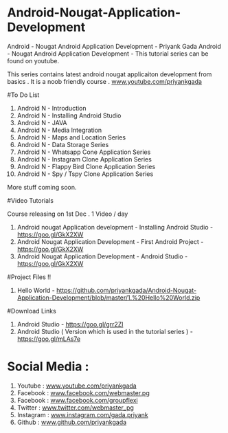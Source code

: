 # Android-Nougat-Application-Development
Android - Nougat Android Application Development - Priyank Gada
Android - Nougat Android Application Development - This tutorial series can be found on youtube.

This series contains latest android nougat applicaiton development from basics . It is a noob friendly course . 
www.youtube.com/priyankgada

#To Do List
1. Android N - Introduction
2. Android N - Installing Android Studio
3. Android N - JAVA
4. Android N - Media Integration
5. Android N - Maps and Location Series
6. Android N - Data Storage Series 
7. Android N - Whatsapp Cone Application Series
8. Android N - Instagram Clone Application Series
9. Android N - Flappy Bird Clone Application Series
10. Android N - Spy / Tspy Clone Application Series

More stuff coming soon.

#Video Tutorials 

Course releasing on 1st Dec . 1 Video / day 

1. Android nougat Application development - Installing Android Studio - https://goo.gl/GkX2XW
2. Android Nougat Application Development - First Android Project - https://goo.gl/GkX2XW
3. Android Nougat Application Development - Android Studio - https://goo.gl/GkX2XW

#Project Files !!

1. Hello World - https://github.com/priyankgada/Android-Nougat-Application-Development/blob/master/1.%20Hello%20World.zip

#Download Links 

1. Android Studio - https://goo.gl/grr2Zl
2. Android Studio ( Version which is used in the tutorial series ) - https://goo.gl/mLAs7e

# Social Media :
1. Youtube : www.youtube.com/priyankgada
2. Facebook : www.facebook.com/webmaster.pg
3. Facebook : www.facebook.com/groupflexi
4. Twitter : www.twitter.com/webmaster_pg
5. Instagram : www.instagram.com/gada.priyank
6. Github : www.github.com/priyankgada
